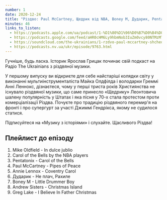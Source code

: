 ```yaml
---
number: 1
date: 2020-12-24
title: "Різдво: Paul McCartney, Щедрик від NBA, Boney M, Дударик, Pentatonix"
minutes: 46
links_to_listen:
  - https://podcasts.apple.com/ua/podcast/1-%D1%80%D1%96%D0%B7%D0%B4%D0%B2%D0%BE-paul-mccartney-%D1%89%D0%B5%D0%B4%D1%80%D0%B8%D0%BA-%D0%B2%D1%96%D0%B4-nba-boney-m-%D0%B4%D1%83%D0%B4%D0%B0%D1%80%D0%B8%D0%BA/id1546083745?i=1000503415077
  - https://podcasts.google.com/feed/aHR0cHM6Ly9hbmNob3IuZm0vcy80NTMzMTgxMC9wb2RjYXN0L3Jzcw/episode/ZmRlM2NlYWMtZmE5OC00ZmQwLTg4NTAtZTdkZGE2NGEyNWUy
  - https://soundcloud.com/the-ukrainians/1-rzdvo-paul-mccartney-shchedrik-vd-nba-boney-m-dudarik-pentatonix?in=the-ukrainians/sets/muzykazist
  - https://podcasts.nv.ua/ukr/episode/9763.html
---
```


Гучніше, будь ласка. Історик Ярослав Грицак починає свій подкаст на Радіо The Ukrainians
з різдвяної музики.

У першому випуску ви відкриєте для себе найстаріші колядки світу у виконанні мультиінструменталіста
Майка Олдфілда і володарки Греммі Анні Леннокс, дізнаєтеся, чому у перші триста років Християнства
не існувало різдвяної музики, що саме принесло «Щедрику» Леонтовича шалену популярність у Штатах і
яка пісня у 70-х стала протестом проти комерціалізації Різдва. Почуєте про традицію різдвяного перемир'я
на фронті і про супергурт за участі Джиммі Гендрікса, якому не судилося статися.

Підписуйтеся на «Музику з історіями» і слухайте. Щасливого Різдва!

## Плейлист до епізоду

1. Mike Oldfield - In dulce jublio
2. Carol of the Bells by the NBA players
3. Pentatonix - Carol of the Bells
4. Paul McCartney - Pipes of Peace
5. Annie Lennox - Coventry Carol
6. Дударик - Не плач, Рахиле
7. Boney M - Little Drummer Boy
8. Andrew Sisters - Christmas Island
9. Greg Lake - I Believe In Father Christmas
